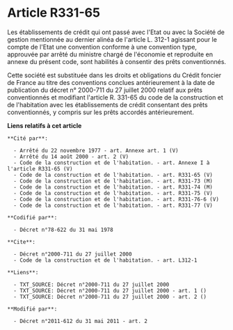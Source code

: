 # Article R331-65

Les établissements de crédit qui ont passé avec l'Etat ou avec la Société de gestion mentionnée au dernier alinéa de
l'article L. 312-1 agissant pour le compte de l'Etat une convention conforme à une convention type, approuvée par arrêté du
ministre chargé de l'économie et reproduite en annexe du présent code, sont habilités à consentir des prêts conventionnés. 

Cette société est substituée dans les droits et obligations du Crédit foncier de France au titre des conventions conclues
antérieurement à la date de publication du décret n° 2000-711 du 27 juillet 2000 relatif aux prêts conventionnés et modifiant
l'article R. 331-65 du code de la construction et de l'habitation avec les établissements de crédit consentant des prêts
conventionnés, y compris sur les prêts accordés antérieurement.

**Liens relatifs à cet article**

	**Cité par**:

	  - Arrêté du 22 novembre 1977 - art. Annexe art. 1 (V)
	  - Arrêté du 14 août 2000 - art. 2 (V)
	  - Code de la construction et de l'habitation. - art. Annexe I à l'article R331-65 (V)
	  - Code de la construction et de l'habitation. - art. R331-65 (V)
	  - Code de la construction et de l'habitation. - art. R331-73 (M)
	  - Code de la construction et de l'habitation. - art. R331-74 (M)
	  - Code de la construction et de l'habitation. - art. R331-75 (V)
	  - Code de la construction et de l'habitation. - art. R331-76-6 (V)
	  - Code de la construction et de l'habitation. - art. R331-77 (V)

	**Codifié par**:

	  - Décret n°78-622 du 31 mai 1978

	**Cite**:

	  - Décret n°2000-711 du 27 juillet 2000
	  - Code de la construction et de l'habitation. - art. L312-1

	**Liens**:

	  - TXT_SOURCE: Décret n°2000-711 du 27 juillet 2000
	  - TXT_SOURCE: Décret n°2000-711 du 27 juillet 2000 - art. 1 ()
	  - TXT_SOURCE: Décret n°2000-711 du 27 juillet 2000 - art. 2 ()

	**Modifié par**:

	  - Décret n°2011-612 du 31 mai 2011 - art. 2
